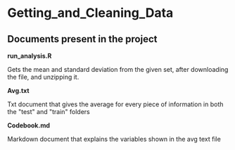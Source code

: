 # Getting_and_Cleaning_Data

## Documents present in the project

**run_analysis.R**

Gets the mean and standard deviation from the given set, after downloading the file, and unzipping it.

**Avg.txt**

Txt document that gives the average for every piece of information in both the "test" and "train" folders

**Codebook.md**

Markdown document that explains the variables shown in the avg text file

